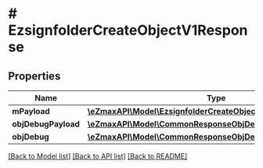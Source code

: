 # # EzsignfolderCreateObjectV1Response

## Properties

Name | Type | Description | Notes
------------ | ------------- | ------------- | -------------
**mPayload** | [**\eZmaxAPI\Model\EzsignfolderCreateObjectV1ResponseMPayload**](EzsignfolderCreateObjectV1ResponseMPayload.md) |  | 
**objDebugPayload** | [**\eZmaxAPI\Model\CommonResponseObjDebugPayload**](CommonResponseObjDebugPayload.md) |  | [optional] 
**objDebug** | [**\eZmaxAPI\Model\CommonResponseObjDebug**](CommonResponseObjDebug.md) |  | [optional] 

[[Back to Model list]](../../README.md#documentation-for-models) [[Back to API list]](../../README.md#documentation-for-api-endpoints) [[Back to README]](../../README.md)


